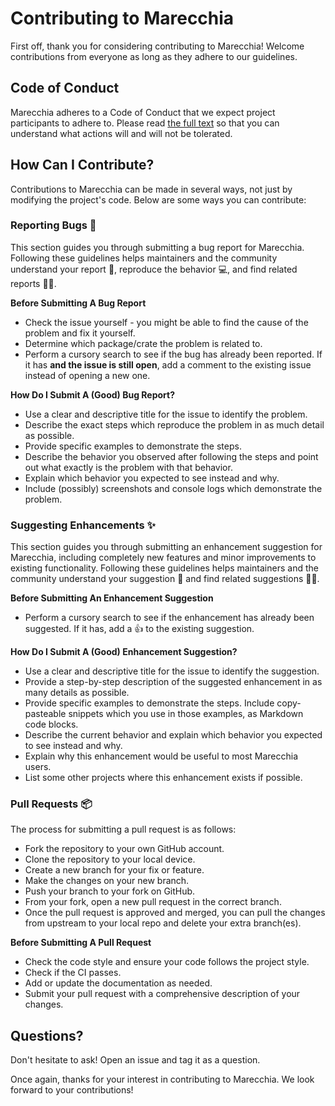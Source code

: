 # Contributing to Marecchia

First off, thank you for considering contributing to Marecchia! Welcome contributions from everyone as long as they adhere to our guidelines.

## Code of Conduct

Marecchia adheres to a Code of Conduct that we expect project participants to adhere to. Please read [the full text](CODE_OF_CONDUCT.md) so that you can understand what actions will and will not be tolerated.

## How Can I Contribute?

Contributions to Marecchia can be made in several ways, not just by modifying the project's code. Below are some ways you can contribute:

### Reporting Bugs 🐛

This section guides you through submitting a bug report for Marecchia. Following these guidelines helps maintainers and the community understand your report 📝, reproduce the behavior 💻, and find related reports 🕵️‍♂️.

**Before Submitting A Bug Report**

- Check the issue yourself - you might be able to find the cause of the problem and fix it yourself.
- Determine which package/crate the problem is related to.
- Perform a cursory search to see if the bug has already been reported. If it has **and the issue is still open**, add a comment to the existing issue instead of opening a new one.

**How Do I Submit A (Good) Bug Report?**

- Use a clear and descriptive title for the issue to identify the problem.
- Describe the exact steps which reproduce the problem in as much detail as possible.
- Provide specific examples to demonstrate the steps.
- Describe the behavior you observed after following the steps and point out what exactly is the problem with that behavior.
- Explain which behavior you expected to see instead and why.
- Include (possibly) screenshots and console logs which demonstrate the problem.

### Suggesting Enhancements ✨

This section guides you through submitting an enhancement suggestion for Marecchia, including completely new features and minor improvements to existing functionality. Following these guidelines helps maintainers and the community understand your suggestion 📢 and find related suggestions 🕵️‍♂️.

**Before Submitting An Enhancement Suggestion**

- Perform a cursory search to see if the enhancement has already been suggested. If it has, add a 👍 to the existing suggestion.

**How Do I Submit A (Good) Enhancement Suggestion?**

- Use a clear and descriptive title for the issue to identify the suggestion.
- Provide a step-by-step description of the suggested enhancement in as many details as possible.
- Provide specific examples to demonstrate the steps. Include copy-pasteable snippets which you use in those examples, as Markdown code blocks.
- Describe the current behavior and explain which behavior you expected to see instead and why.
- Explain why this enhancement would be useful to most Marecchia users.
- List some other projects where this enhancement exists if possible.

### Pull Requests 📦

The process for submitting a pull request is as follows:

- Fork the repository to your own GitHub account.
- Clone the repository to your local device.
- Create a new branch for your fix or feature.
- Make the changes on your new branch.
- Push your branch to your fork on GitHub.
- From your fork, open a new pull request in the correct branch.
- Once the pull request is approved and merged, you can pull the changes from upstream to your local repo and delete your extra branch(es).

**Before Submitting A Pull Request**

- Check the code style and ensure your code follows the project style.
- Check if the CI passes.
- Add or update the documentation as needed.
- Submit your pull request with a comprehensive description of your changes.

## Questions?

Don't hesitate to ask! Open an issue and tag it as a question.

Once again, thanks for your interest in contributing to Marecchia. We look forward to your contributions!
